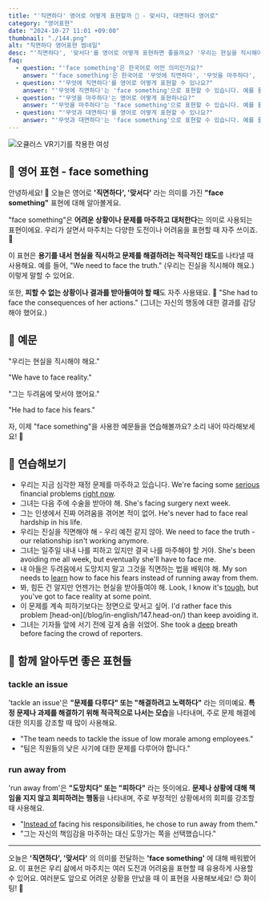```yaml
---
title: "'직면하다' 영어로 어떻게 표현할까 💪 - 맞서다, 대면하다 영어로"
category: "영어표현"
date: "2024-10-27 11:01 +09:00"
thumbnail: "./144.png"
alt: "직면하다 영어표현 썸네일"
desc: "'직면하다', '맞서다'를 영어로 어떻게 표현하면 좋을까요? '우리는 현실을 직시해야 해요.', '그는 두려움에 맞서야 했어요.' 등을 영어로 표현하는 법을 배워봅시다. 다양한 예문을 통해서 연습하고 본인의 표현으로 만들어 보세요."
faq:
  - question: "'face something'은 한국어로 어떤 의미인가요?"
    answer: "'face something'은 한국어로 '무엇에 직면하다', '무엇을 마주하다', '무엇과 대면하다' 등의 의미로 해석될 수 있습니다. 이는 어려운 상황이나 도전과 마주할 때 사용하는 표현입니다."
  - question: "'무엇에 직면하다'를 영어로 어떻게 표현할 수 있나요?"
    answer: "'무엇에 직면하다'는 'face something'으로 표현할 수 있습니다. 예를 들어, '우리는 어려운 결정에 직면하고 있다'는 'We are facing a difficult decision'로 말할 수 있습니다."
  - question: "'무엇을 마주하다'는 영어로 어떻게 표현하나요?"
    answer: "'무엇을 마주하다'는 'face something'으로 표현할 수 있습니다. 예를 들어, '그는 자신의 두려움과 마주해야 했다'는 'He had to face his fears'로 말할 수 있습니다."
  - question: "'무엇과 대면하다'를 영어로 어떻게 표현할 수 있나요?"
    answer: "'무엇과 대면하다'는 'face something'으로 표현할 수 있습니다. 예를 들어, '우리는 과거의 문제와 대면해야 한다'는 'We need to face the issues of the past'로 표현할 수 있습니다."
---
```


![오큘러스 VR기기를 착용한 여성](./144-1.jpg)

## 🌟 영어 표현 - face something

안녕하세요! 👋 오늘은 영어로 **'직면하다', '맞서다'** 라는 의미를 가진 **"face something"** 표현에 대해 알아볼게요.

"face something"은 **어려운 상황이나 문제를 마주하고 대처한다**는 의미로 사용되는 표현이에요. 우리가 살면서 마주치는 다양한 도전이나 어려움을 표현할 때 자주 쓰이죠. 💪

이 표현은 **용기를 내서 현실을 직시하고 문제를 해결하려는 적극적인 태도**를 나타낼 때 사용해요. 예를 들어, "We need to face the truth." (우리는 진실을 직시해야 해요.) 이렇게 말할 수 있어요.

또한, **피할 수 없는 상황이나 결과를 받아들여야 할 때**도 자주 사용돼요. 🎯 "She had to face the consequences of her actions." (그녀는 자신의 행동에 대한 결과를 감당해야 했어요.)

## 📖 예문

"우리는 현실을 직시해야 해요."

"We have to face reality."

"그는 두려움에 맞서야 했어요."

"He had to face his fears."

자, 이제 "face something"을 사용한 예문들을 연습해볼까요? 소리 내어 따라해보세요! 🚀

## 💬 연습해보기

<ul data-interactive-list>
  <li data-interactive-item>
    <span data-toggler>우리는 지금 심각한 재정 문제를 마주하고 있습니다.</span>
    <span data-answer>We're facing some <a href="/blog/in-english/146.serious/">serious</a> financial problems <a href="/blog/in-english/525.right-now/">right now</a>.</span>
  </li>
  <li data-interactive-item>
    <span data-toggler>그녀는 다음 주에 수술을 받아야 해.</span>
    <span data-answer>She's facing surgery next week.</span>
  </li>
  <li data-interactive-item>
    <span data-toggler>그는 인생에서 진짜 어려움을 겪어본 적이 없어.</span>
    <span data-answer>He's never had to face real hardship in his life.</span>
  </li>
  <li data-interactive-item>
    <span data-toggler>우리는 진실을 직면해야 해 - 우리 예전 같지 않아.</span>
    <span data-answer>We need to face the truth - our relationship isn't working anymore.</span>
  </li>
  <li data-interactive-item>
    <span data-toggler>그녀는 일주일 내내 나를 피하고 있지만 결국 나를 마주해야 할 거야.</span>
    <span data-answer>She's been avoiding me all week, but eventually she'll have to face me.</span>
  </li>
  <li data-interactive-item>
    <span data-toggler>내 아들은 두려움에서 도망치지 말고 그것을 직면하는 법을 배워야 해.</span>
    <span data-answer>My son needs to <a href="/blog/in-english/245.learn/">learn</a> how to face his fears instead of running away from them.</span>
  </li>
  <li data-interactive-item>
    <span data-toggler>봐, 힘든 건 알지만 언젠가는 현실을 받아들여야 해.</span>
    <span data-answer>Look, I know it's <a href="/blog/in-english/183.tough/">tough</a>, but you've got to face reality at some point.</span>
  </li>
  <li data-interactive-item>
    <span data-toggler>이 문제를 계속 피하기보다는 정면으로 맞서고 싶어.</span>
    <span data-answer>I'd rather face this problem [head-on](/blog/in-english/147.head-on/) than keep avoiding it.</span>
  </li>
  <li data-interactive-item>
    <span data-toggler>그녀는 기자들 앞에 서기 전에 깊게 숨을 쉬었어.</span>
    <span data-answer>She took a <a href="/blog/in-english/428.deep/">deep</a> breath before facing the crowd of reporters.</span>
  </li>
</ul>

## 🤝 함께 알아두면 좋은 표현들

### tackle an issue

'tackle an issue'은 **"문제를 다루다" 또는 "해결하려고 노력하다"** 라는 의미예요. **특정 문제나 과제를 해결하기 위해 적극적으로 나서는 모습**을 나타내며, 주로 문제 해결에 대한 의지를 강조할 때 많이 사용해요.

- "The team needs to tackle the issue of low morale among employees."
- "팀은 직원들의 낮은 사기에 대한 문제를 다루어야 합니다."

### run away from

'run away from'은 **"도망치다" 또는 "피하다"** 라는 뜻이에요. **문제나 상황에 대해 책임을 지지 않고 회피하려는 행동**을 나타내며, 주로 부정적인 상황에서의 회피를 강조할 때 사용해요.

- "[Instead of](/blog/in-english/169.instead-of/) facing his responsibilities, he chose to run away from them."
- "그는 자신의 책임감을 마주하는 대신 도망가는 쪽을 선택했습니다."

---

오늘은 **'직면하다', '맞서다'** 의 의미를 전달하는 **'face something'** 에 대해 배워봤어요. 이 표현은 우리 삶에서 마주치는 여러 도전과 어려움을 표현할 때 유용하게 사용할 수 있어요. 여러분도 앞으로 어려운 상황을 만났을 때 이 표현을 사용해보세요! 😊 화이팅! 💪

